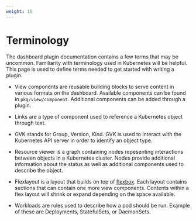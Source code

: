 ```yaml
---
weight: 15
---
```


# Terminology

The dashboard plugin documentation contains a few terms that may be uncommon. Familiarity with terminology used in Kubernetes will be helpful. This page is used to define terms needed to get started with writing a plugin.

 * View components are reusable building blocks to serve content in various formats on the dashboard. Available components can be found in `pkg/view/component`. Additional components can be added through a plugin.

 * Links are a type of component used to reference a Kubernetes object through text.

 * GVK stands for Group, Version, Kind. GVK is used to interact with the Kubernetes API server in order to identify an object type.

 * Resource viewer is a graph containing nodes repesenting interactions between objects in a Kubernetes cluster. Nodes provide additional information about the status as well as additional components used to describe the object.

 * Flexlayout is a layout that builds on top of [flexbox](https://github.com/angular/flex-layout). Each layout contains sections that can contain one more view components. Contents within a flex layout will shrink or expand depending on the space available.

 * Workloads are rules used to describe how a pod should be run. Example of these are Deployments, StatefulSets, or DaemonSets.

